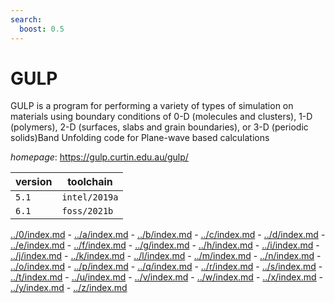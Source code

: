 ```yaml
---
search:
  boost: 0.5
---
```

# GULP

GULP is a program for performing a variety of types of simulation on materials  using boundary conditions of 0-D (molecules and clusters), 1-D (polymers), 2-D (surfaces, slabs  and grain boundaries), or 3-D (periodic solids)Band Unfolding code for Plane-wave based calculations

*homepage*: <https://gulp.curtin.edu.au/gulp/>

version | toolchain
--------|----------
``5.1`` | ``intel/2019a``
``6.1`` | ``foss/2021b``

[../0/index.md](0) - [../a/index.md](a) - [../b/index.md](b) - [../c/index.md](c) - [../d/index.md](d) - [../e/index.md](e) - [../f/index.md](f) - [../g/index.md](g) - [../h/index.md](h) - [../i/index.md](i) - [../j/index.md](j) - [../k/index.md](k) - [../l/index.md](l) - [../m/index.md](m) - [../n/index.md](n) - [../o/index.md](o) - [../p/index.md](p) - [../q/index.md](q) - [../r/index.md](r) - [../s/index.md](s) - [../t/index.md](t) - [../u/index.md](u) - [../v/index.md](v) - [../w/index.md](w) - [../x/index.md](x) - [../y/index.md](y) - [../z/index.md](z)

